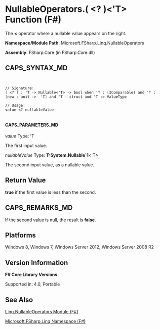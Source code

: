 # NullableOperators.( <? )<'T> Function (F#)

The **&lt;** operator where a nullable value appears on the right.

**Namespace/Module Path**: Microsoft.FSharp.Linq.NullableOperators

**Assembly**: FSharp.Core (in FSharp.Core.dll)


## CAPS_SYNTAX_MD



```


// Signature:
( <? ) : 'T -> Nullable<'T> -> bool when 'T : (IComparable) and 'T : (new : unit ->  'T) and 'T : struct and 'T :> ValueType

// Usage:
value <? nullableValue


```



#### CAPS_PARAMETERS_MD
*value*
Type: 'T


The first input value.


*nullableValue*
Type: **T:System.Nullable&#96;1**&lt;'T&gt;


The second input value, as a nullable value.




## Return Value
**true** if the first value is less than the second.


## CAPS_REMARKS_MD
If the second value is null, the result is **false**.


## Platforms
Windows 8, Windows 7, Windows Server 2012, Windows Server 2008 R2


## Version Information
**F# Core Library Versions**

Supported in: 4.0, Portable




## See Also
[Linq.NullableOperators Module &#40;F&#35;&#41;](Linq.NullableOperators+Module+%28F%23%29.md)

[Microsoft.FSharp.Linq Namespace &#40;F&#35;&#41;](Microsoft.FSharp.Linq+Namespace+%28F%23%29.md)

